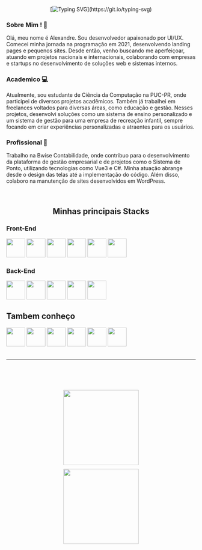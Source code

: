 <div align="center">
  
[![Typing SVG](https://readme-typing-svg.herokuapp.com?font=Fira+Code&size=36&pause=500&color=3BA9C0&center=true&vCenter=true&multiline=true&repeat=false&width=750&height=120&lines=Alexandre+Tortoza;Desenvolvedor+%26+%E2%80%A8UX%2FUI+Designer+!)](https://git.io/typing-svg)
  
</div>

### Sobre Mim ! 👋

<p align="left">
Olá, meu nome é Alexandre. Sou desenvolvedor apaixonado por UI/UX. Comecei minha jornada na programação em 2021, desenvolvendo landing pages e pequenos sites. Desde então, venho buscando me aperfeiçoar, atuando em projetos nacionais e internacionais, colaborando com empresas e startups no desenvolvimento de soluções web e sistemas internos.

### Academico 💻

Atualmente, sou estudante de Ciência da Computação na PUC-PR, onde participei de diversos projetos acadêmicos. Também já trabalhei em freelances voltados para diversas áreas, como educação e gestão. Nesses projetos, desenvolvi soluções como um sistema de ensino personalizado e um sistema de gestão para uma empresa de recreação infantil, sempre focando em criar experiências personalizadas e atraentes para os usuários.

### Profissional 💼

Trabalho na Bwise Contabilidade, onde contribuo para o desenvolvimento da plataforma de gestão empresarial e de projetos como o Sistema de Ponto, utilizando tecnologias como Vue3 e C#. Minha atuação abrange desde o design das telas até a implementação do código. Além disso, colaboro na manutenção de sites desenvolvidos em WordPress.

</p>

<br/>

<span align="center">
  
## Minhas principais Stacks

</span>

### Front-End

<div>
<img src="https://cdn.jsdelivr.net/gh/devicons/devicon@latest/icons/vuejs/vuejs-original.svg" width="50"/>  
<img src="https://cdn.jsdelivr.net/gh/devicons/devicon@latest/icons/javascript/javascript-original.svg" width="50"/>
<img src="https://cdn.jsdelivr.net/gh/devicons/devicon@latest/icons/html5/html5-original.svg" width="50"/>
<img src="https://cdn.jsdelivr.net/gh/devicons/devicon@latest/icons/css3/css3-original.svg" width="50"/>
<img src="https://cdn.jsdelivr.net/gh/devicons/devicon@latest/icons/bootstrap/bootstrap-original.svg" width="50"/>
<img src="https://cdn.jsdelivr.net/gh/devicons/devicon@latest/icons/tailwindcss/tailwindcss-original.svg" width="50"/>

</div>

### Back-End

<div>

<img src="https://cdn.jsdelivr.net/gh/devicons/devicon@latest/icons/nestjs/nestjs-original.svg" width="50"/>
<img src="https://cdn.jsdelivr.net/gh/devicons/devicon@latest/icons/nodejs/nodejs-original.svg" width="50"/>
<img src="https://cdn.jsdelivr.net/gh/devicons/devicon@latest/icons/postgresql/postgresql-plain.svg" width="50"/>
<img src="https://cdn.jsdelivr.net/gh/devicons/devicon@latest/icons/mysql/mysql-original.svg" width="50"/>
<img src="https://cdn.jsdelivr.net/gh/devicons/devicon@latest/icons/prisma/prisma-original.svg" width="50"/>

</div>

## Tambem conheço

<div>

<img src="https://cdn.jsdelivr.net/gh/devicons/devicon@latest/icons/react/react-original.svg" width="50"/>
<img src="https://cdn.jsdelivr.net/gh/devicons/devicon@latest/icons/angular/angular-original.svg" width="50"/>
<img src="https://cdn.jsdelivr.net/gh/devicons/devicon@latest/icons/php/php-original.svg" width="50"/>
<img src="https://cdn.jsdelivr.net/gh/devicons/devicon@latest/icons/wordpress/wordpress-plain.svg" width="50"/>
<img src="https://cdn.jsdelivr.net/gh/devicons/devicon@latest/icons/csharp/csharp-plain.svg" width="50"/>
<img src="https://cdn.jsdelivr.net/gh/devicons/devicon@latest/icons/nextjs/nextjs-plain.svg"  width="50"/>

</div>

<br/>

---

<br/>


<div align="center">

  <div style="display: flex; flex-direction: column; align-items: center; gap: 10px; margin-top:50px;">
    <img src="https://github-readme-stats.vercel.app/api?username=Alexandre-Tortoza&show_icons=true&theme=transparent" style="height: 200px;">
    <img src="https://github-readme-stats.vercel.app/api/top-langs/?username=Alexandre-Tortoza&layout=compact&theme=transparent" style="height: 200px;">
  </div>

</div>


